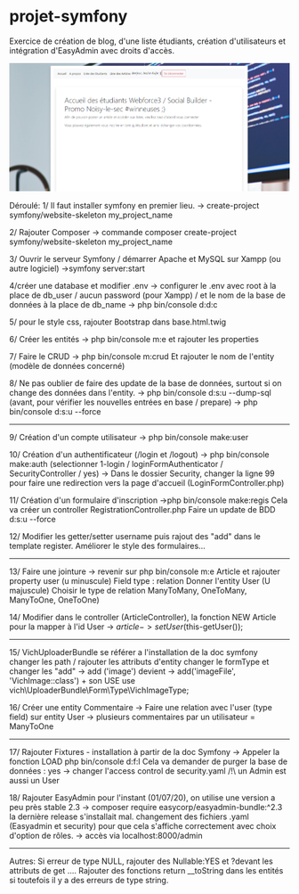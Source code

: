 # projet-symfony
Exercice de création de blog, d'une liste étudiants, création d'utilisateurs et intégration d'EasyAdmin avec droits d'accès.

![Screenshot](screenshot.png)

Déroulé:
1/ Il faut installer symfony en premier lieu.
-> create-project symfony/website-skeleton my_project_name

2/ Rajouter Composer
-> commande composer create-project symfony/website-skeleton my_project_name

3/ Ouvrir le serveur Symfony / démarrer Apache et MySQL sur Xampp (ou autre logiciel)
->symfony server:start

4/créer une database et modifier .env
-> configurer le .env avec root à la place de db_user / aucun password (pour Xampp) / et le nom de la base de données à la place de db_name
-> php bin/console d:d:c

5/ pour le style css, rajouter Bootstrap dans base.html.twig

6/ Créer les entités
-> php bin/console m:e et rajouter les properties

7/ Faire le CRUD
-> php bin/console m:crud
Et rajouter le nom de l'entity (modèle de données concerné)

8/ Ne pas oublier de faire des update de la base de données, surtout si on change des données dans l'entity.
-> php bin/console d:s:u --dump-sql (avant, pour vérifier les nouvelles entrées en base / prepare)
-> php bin/console d:s:u --force

-------------------------------------------------------------------------------------------------------------------
9/ Création d'un compte utilisateur
-> php bin/console make:user

10/ Création d'un authentificateur (/login et /logout)
-> php bin/console make:auth
(selectionner 1-login / loginFormAuthenticator / SecurityController / yes)
-> Dans le dossier Security, changer la ligne 99 pour faire une redirection vers la page d'accueil (LoginFormController.php)

11/ Création d'un formulaire d'inscription
->php bin/console make:regis
Cela va créer un controller RegistrationController.php
Faire un update de BDD d:s:u --force

12/ Modifier les getter/setter username puis rajout des "add" dans le template register.
Améliorer le style des formulaires...

-------------------------------------------------------------------------------------------------------------------
13/ Faire une jointure
-> revenir sur php bin/console m:e Article et rajouter property user (u minuscule)
Field type : relation
Donner l'entity User (U majuscule)
Choisir le type de relation ManyToMany, OneToMany, ManyToOne, OneToOne)

14/ Modifier dans le controller (ArticleController), la fonction NEW Article pour la mapper à l'id User
-> $article->setUser($this-getUser());

-------------------------------------------------------------------------------------------------------------------
15/ VichUploaderBundle
se référer a l'installation de la doc symfony
changer les path / rajouter les attributs d'entity
changer le formType et changer les "add"
-> add ('image') devient -> add('imageFile', 'VichImage::class') + son USE
use vich\UploaderBundle\Form\Type\VichImageType;

16/ Créer une entity Commentaire
-> Faire une relation avec l'user (type field) sur entity User
-> plusieurs commentaires par un utilisateur = ManyToOne

-------------------------------------------------------------------------------------------------------------------
17/ Rajouter Fixtures - installation à partir de la doc Symfony
-> Appeler la fonction LOAD
php bin/console d:f:l
Cela va demander de purger la base de données : yes
-> changer l'access control de security.yaml
/!\ un Admin est aussi un User

18/ Rajouter EasyAdmin
pour l'instant (01/07/20), on utilise une version a peu près stable 2.3
-> composer require easycorp/easyadmin-bundle:^2.3
la dernière release s'installait mal.
changement des fichiers .yaml (Easyadmin et security) pour que cela s'affiche correctement avec choix d'option de rôles.
-> accès via localhost:8000/admin

-------------------------------------------------------------------------------------------------------------------
Autres:
Si erreur de type NULL, rajouter des Nullable:YES et ?devant les attributs de get ....
Rajouter des fonctions return __toString dans les entités si toutefois il y a des erreurs de type string.
